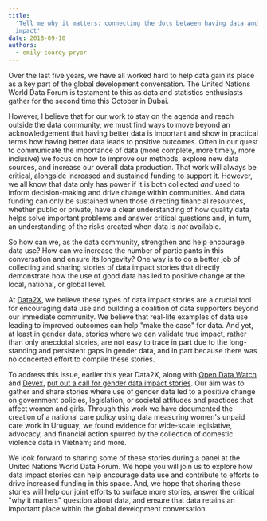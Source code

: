 ```yaml
---
title:
  'Tell me why it matters: connecting the dots between having data and seeing
  impact'
date: 2018-09-10
authors:
  - emily-courey-pryor
---
```


Over the last five years, we have all worked hard to help data gain its place as
a key part of the global development conversation. The United Nations World Data
Forum is testament to this as data and statistics enthusiasts gather for the
second time this October in Dubai.

However, I believe that for our work to stay on the agenda and reach outside the
data community, we must find ways to move beyond an acknowledgement that having
better data is important and show in practical terms how having better data
leads to positive outcomes. Often in our quest to communicate the importance of
data (more complete, more timely, more inclusive) we focus on how to improve our
methods, explore new data sources, and increase our overall data production.
That work will always be critical, alongside increased and sustained funding to
support it. However, we all know that data only has power if it is both
collected _and_ used to inform decision-making and drive change within
communities. And data funding can only be sustained when those directing
financial resources, whether public or private, have a clear understanding of
how quality data helps solve important problems and answer critical questions
and, in turn, an understanding of the risks created when data is _not_
available.

So how can we, as the data community, strengthen and help encourage data use?
How can we increase the number of participants in this conversation and ensure
its longevity? One way is to do a better job of collecting and sharing stories
of data impact stories that directly demonstrate how the use of good data has
led to positive change at the local, national, or global level.

At [Data2X](https://www.data2x.org), we believe these types of data impact
stories are a crucial tool for encouraging data use and building a coalition of
data supporters beyond our immediate community. We believe that real-life
examples of data use leading to improved outcomes can help "make the case" for
data. And yet, at least in gender data, stories where we can validate true
impact, rather than only anecdotal stories, are not easy to trace in part due to
the long-standing and persistent gaps in gender data, and in part because there
was no concerted effort to compile these stories.

To address this issue, earlier this year Data2X, along with
[Open Data Watch](https://opendatawatch.com/) and
[Devex](https://www.devex.com/),
[put out a call for gender data impact stories](https://www.devex.com/news/sponsored/opinion-once-upon-a-statistic-why-we-re-calling-for-gender-data-impact-stories-91806).
Our aim was to gather and share stories where use of gender data led to a
positive change on government policies, legislation, or societal attitudes and
practices that affect women and girls. Through this work we have documented the
creation of a national care policy using data measuring women's unpaid care work
in Uruguay; we found evidence for wide-scale legislative, advocacy, and
financial action spurred by the collection of domestic violence data in Vietnam;
and more.

We look forward to sharing some of these stories during a panel at the United
Nations World Data Forum. We hope you will join us to explore how data impact
stories can help encourage data use and contribute to efforts to drive increased
funding in this space. And, we hope that sharing these stories will help our
joint efforts to surface more stories, answer the critical "why it matters"
question about data, and ensure that data retains an important place within the
global development conversation.
